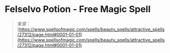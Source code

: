 <!--yml
category: 未分类
date: 2024-06-12 19:16:12
-->

# Felselvo Potion - Free Magic Spell

> 来源：[https://www.spellsofmagic.com/spells/beauty_spells/attractive_spells/27312/page.html#0001-01-01](https://www.spellsofmagic.com/spells/beauty_spells/attractive_spells/27312/page.html#0001-01-01)